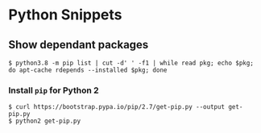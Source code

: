 # Python Snippets

## Show dependant packages

```
$ python3.8 -m pip list | cut -d' ' -f1 | while read pkg; echo $pkg; do apt-cache rdepends --installed $pkg; done
```

### Install `pip` for Python 2

```
$ curl https://bootstrap.pypa.io/pip/2.7/get-pip.py --output get-pip.py
$ python2 get-pip.py
```